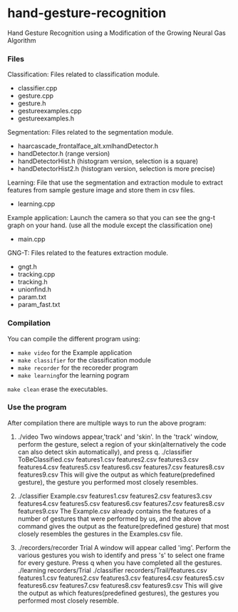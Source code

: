 hand-gesture-recognition
========================

Hand Gesture Recognition using a Modification of the Growing Neural Gas Algorithm

### Files
Classification: Files related to classification module.

 - classifier.cpp
 - gesture.cpp
 - gesture.h 
 - gestureexamples.cpp
 - gestureexamples.h

Segmentation: Files related to the segmentation module.
 
 - haarcascade_frontalface_alt.xmlhandDetector.h
 - handDetector.h (range version)
 - handDetectorHist.h (histogram version, selection is a square)
 - handDetectorHist2.h (histogram version, selection is more precise)
 
Learning: File that use the segmentation and extraction module to extract features from sample gesture image and store them in csv files.

 - learning.cpp
 
Example application: Launch the camera so that you can see the gng-t graph on your hand. (use all the module except the classification one)
 
 - main.cpp
 
GNG-T: Files related to the features extraction module.

 - gngt.h
 - tracking.cpp
 - tracking.h
 - unionfind.h
 - param.txt
 - param_fast.txt

### Compilation
You can compile the different program using:

 - `make video` for the Example application
 - `make classifier` for the classification module
 - `make recorder` for the recoreder program
 - `make learning`for the learning pogram
 
`make clean` erase the executables.

### Use the program

After compilation there are multiple ways to run the above program:

1.  ./video
    Two windows appear,'track' and 'skin'. In the 'track' window, perform the gesture, select a region of your skin(alternatively the code can also detect skin automatically), and press q.
    ./classifier ToBeClassified.csv features1.csv features2.csv features3.csv features4.csv features5.csv features6.csv features7.csv features8.csv features9.csv
    This will give the output as which feature(predefined gesture), the gesture you performed most closely resembles.

2. ./classifier Example.csv features1.csv features2.csv features3.csv features4.csv features5.csv features6.csv features7.csv features8.csv features9.csv
    The Example.csv already contains the features of a number of gestures that were performed by us, and the above command gives the output as the feature(predefined gesture) that most closely resembles the gestures in the Examples.csv file.

3. ./recorders/recorder Trial
    A window will appear called 'img'. Perform the various gestures you wish to identify and press 's' to select one frame for every gesture. Press q when you have completed all the gestures.
    ./learning recorders/Trial
    ./classifier recorders/Trail/features.csv features1.csv features2.csv features3.csv features4.csv features5.csv features6.csv features7.csv features8.csv features9.csv
    This will give the output as which features(predefined gestures), the gestures you performed most closely resemble.
    

    
